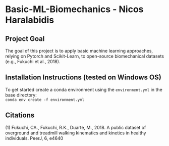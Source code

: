 # Basic-ML-Biomechanics - Nicos Haralabidis

## Project Goal
The goal of this project is to apply basic machine learning approaches, relying on Pytorch and Scikit-Learn, to open-source biomechanical datasets (e.g., Fukuchi et al., 2018). 
  
## Installation Instructions (tested on Windows OS)
To get started create a conda environment using the `environment.yml` in the base directory:  
`conda env create -f environment.yml`  

## Citations
(1) Fukuchi, CA., Fukuchi, R.K., Duarte, M., 2018. A public dataset of overground and treadmill walking kinematics and kinetics in healthy individuals. PeerJ, 6, e4640